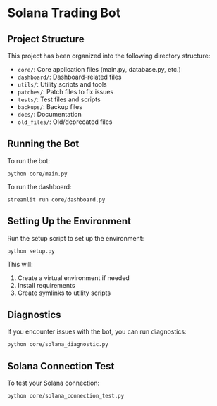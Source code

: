 # Solana Trading Bot

## Project Structure

This project has been organized into the following directory structure:

- `core/`: Core application files (main.py, database.py, etc.)
- `dashboard/`: Dashboard-related files
- `utils/`: Utility scripts and tools
- `patches/`: Patch files to fix issues
- `tests/`: Test files and scripts
- `backups/`: Backup files
- `docs/`: Documentation
- `old_files/`: Old/deprecated files

## Running the Bot

To run the bot:

```
python core/main.py
```

To run the dashboard:

```
streamlit run core/dashboard.py
```

## Setting Up the Environment

Run the setup script to set up the environment:

```
python setup.py
```

This will:
1. Create a virtual environment if needed
2. Install requirements
3. Create symlinks to utility scripts

## Diagnostics

If you encounter issues with the bot, you can run diagnostics:

```
python core/solana_diagnostic.py
```

## Solana Connection Test

To test your Solana connection:

```
python core/solana_connection_test.py
```
